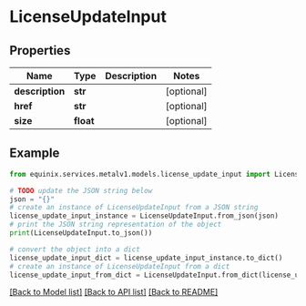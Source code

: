 # LicenseUpdateInput


## Properties

Name | Type | Description | Notes
------------ | ------------- | ------------- | -------------
**description** | **str** |  | [optional] 
**href** | **str** |  | [optional] 
**size** | **float** |  | [optional] 

## Example

```python
from equinix.services.metalv1.models.license_update_input import LicenseUpdateInput

# TODO update the JSON string below
json = "{}"
# create an instance of LicenseUpdateInput from a JSON string
license_update_input_instance = LicenseUpdateInput.from_json(json)
# print the JSON string representation of the object
print(LicenseUpdateInput.to_json())

# convert the object into a dict
license_update_input_dict = license_update_input_instance.to_dict()
# create an instance of LicenseUpdateInput from a dict
license_update_input_from_dict = LicenseUpdateInput.from_dict(license_update_input_dict)
```
[[Back to Model list]](../README.md#documentation-for-models) [[Back to API list]](../README.md#documentation-for-api-endpoints) [[Back to README]](../README.md)



